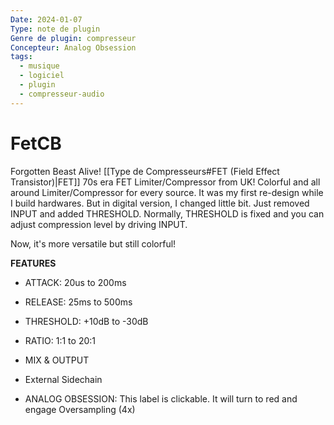 ```yaml
---
Date: 2024-01-07
Type: note de plugin
Genre de plugin: compresseur
Concepteur: Analog Obsession
tags:
  - musique
  - logiciel
  - plugin
  - compresseur-audio
---
```

# FetCB
Forgotten Beast Alive!
[[Type de Compresseurs#FET (Field Effect Transistor)|FET]]
70s era FET Limiter/Compressor from UK!
Colorful and all around Limiter/Compressor for every source.
It was my first re-design while I build hardwares. But in digital version, I changed little bit. Just removed INPUT and added THRESHOLD. Normally, THRESHOLD is fixed and you can adjust compression level by driving INPUT.

Now, it's more versatile but still colorful!

**FEATURES**

- ATTACK: 20us to 200ms
- RELEASE: 25ms to 500ms
- THRESHOLD: +10dB to -30dB
- RATIO: 1:1 to 20:1
- MIX & OUTPUT
- External Sidechain

- ANALOG OBSESSION: This label is clickable. It will turn to red and engage Oversampling (4x)